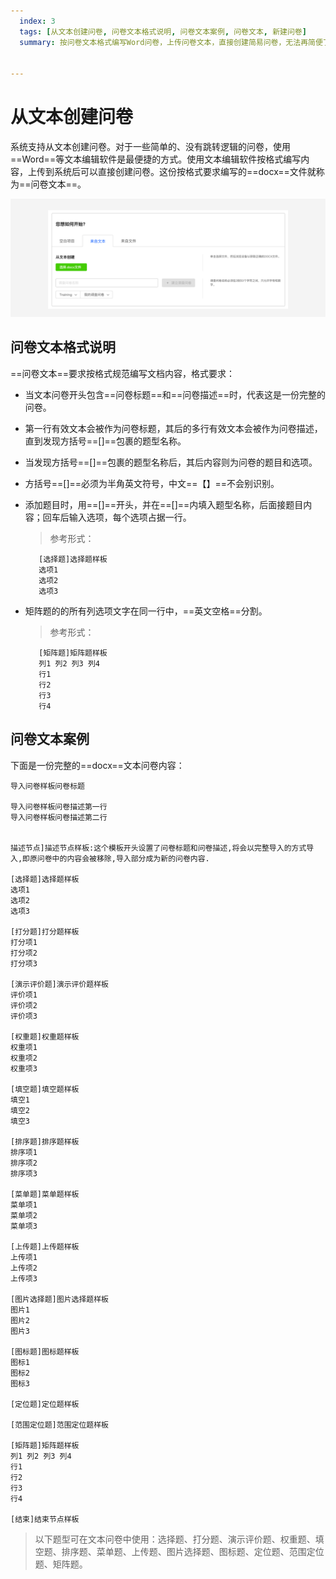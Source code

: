 ```yaml
---
  index: 3
  tags: [从文本创建问卷, 问卷文本格式说明, 问卷文本案例, 问卷文本, 新建问卷]
  summary: 按问卷文本格式编写Word问卷，上传问卷文本，直接创建简易问卷，无法再简便了。


---
```







# 从文本创建问卷

系统支持从文本创建问卷。对于一些简单的、没有跳转逻辑的问卷，使用==Word==等文本编辑软件是最便捷的方式。使用文本编辑软件按格式编写内容，上传到系统后可以直接创建问卷。这份按格式要求编写的==docx==文件就称为==问卷文本==。

<img src='./assets/03fromDocFile/fromDocFile.png'>

## 问卷文本格式说明

==问卷文本==要求按格式规范编写文档内容，格式要求：

+ 当文本问卷开头包含==问卷标题==和==问卷描述==时，代表这是一份完整的问卷。
+ 第一行有效文本会被作为问卷标题，其后的多行有效文本会被作为问卷描述，直到发现方括号==[]==包裹的题型名称。
+ 当发现方括号==[]==包裹的题型名称后，其后内容则为问卷的题目和选项。
+ 方括号==[]==必须为半角英文符号，中文==【】==不会别识别。
+ 添加题目时，用==[]==开头，并在==[]==内填入题型名称，后面接题目内容；回车后输入选项，每个选项占据一行。
    > 参考形式：
     ```
        [选择题]选择题样板
        选项1
        选项2
        选项3
     ```

+ 矩阵题的的所有列选项文字在同一行中，==英文空格==分割。
    > 参考形式：
     ```
        [矩阵题]矩阵题样板
        列1 列2 列3 列4
        行1
        行2
        行3
        行4
     ```

## 问卷文本案例

下面是一份完整的==docx==文本问卷内容：

```text
导入问卷样板问卷标题

导入问卷样板问卷描述第一行
导入问卷样板问卷描述第二行


描述节点]描述节点样板:这个模板开头设置了问卷标题和问卷描述,将会以完整导入的方式导入,即原问卷中的内容会被移除,导入部分成为新的问卷内容.

[选择题]选择题样板
选项1
选项2
选项3

[打分题]打分题样板
打分项1
打分项2
打分项3

[演示评价题]演示评价题样板
评价项1
评价项2
评价项3

[权重题]权重题样板
权重项1
权重项2
权重项3

[填空题]填空题样板
填空1
填空2
填空3

[排序题]排序题样板
排序项1
排序项2
排序项3

[菜单题]菜单题样板
菜单项1
菜单项2
菜单项3

[上传题]上传题样板
上传项1
上传项2
上传项3

[图片选择题]图片选择题样板
图片1
图片2
图片3

[图标题]图标题样板
图标1
图标2
图标3

[定位题]定位题样板

[范围定位题]范围定位题样板

[矩阵题]矩阵题样板
列1 列2 列3 列4
行1
行2
行3
行4

[结束]结束节点样板

```

> 以下题型可在文本问卷中使用：选择题、打分题、演示评价题、权重题、填空题、排序题、菜单题、上传题、图片选择题、图标题、定位题、范围定位题、矩阵题。
